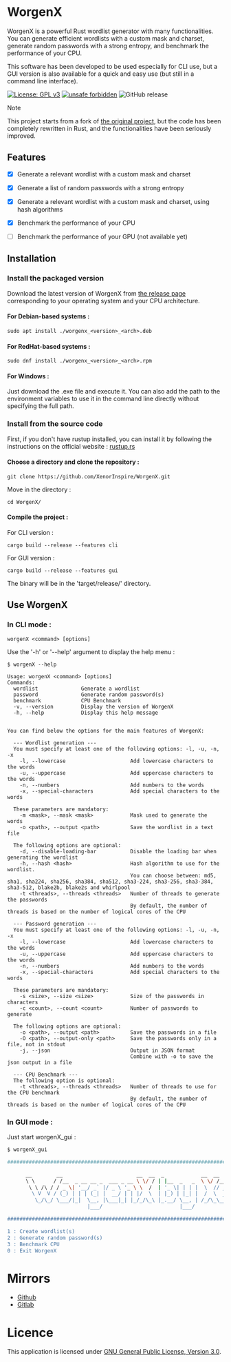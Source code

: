 # WorgenX

WorgenX is a powerful Rust wordlist generator with many functionalities.<br>
You can generate efficient wordlists with a custom mask and charset, generate random passwords with a strong entropy, and benchmark the performance of your CPU.

This software has been developed to be used especially for CLI use, but a GUI version is also available for a quick and easy use (but still in a command line interface).

[![License: GPL v3](https://img.shields.io/badge/License-GPLv3-blue.svg)](https://www.gnu.org/licenses/gpl-3.0)
[![unsafe forbidden](https://img.shields.io/badge/unsafe-forbidden-success.svg)](https://github.com/rust-secure-code/safety-dance/)
![GitHub release](https://img.shields.io/github/v/release/XenorInspire/WorgenX)


> [!NOTE]  
> This project starts from a fork of <a href="https://github.com/XenorInspire/WorgenX-old">the original project</a>, but the code has been completely rewritten in Rust, and the functionalities have been seriously improved.

## Features

- [x] Generate a relevant wordlist with a custom mask and charset
- [x] Generate a list of random passwords with a strong entropy
- [x] Generate a relevant wordlist with a custom mask and charset, using hash algorithms
- [x] Benchmark the performance of your CPU
- [ ] Benchmark the performance of your GPU (not available yet)


## Installation


### Install the packaged version

Download the latest version of WorgenX from [the release page](https://github.com/XenorInspire/WorgenX/releases) corresponding to your operating system and your CPU architecture.

#### For Debian-based systems :

```
sudo apt install ./worgenx_<version>_<arch>.deb
```

#### For RedHat-based systems :

```
sudo dnf install ./worgenx_<version>_<arch>.rpm
```

#### For Windows :

Just download the .exe file and execute it. You can also add the path to the environment variables to use it in the command line directly without specifying the full path.

### Install from the source code

First, if you don't have rustup installed, you can install it by following the instructions on the official website : [rustup.rs](https://rustup.rs/)

#### Choose a directory and clone the repository :  
```
git clone https://github.com/XenorInspire/WorgenX.git
```
Move in the directory :  
```
cd WorgenX/
```
#### Compile the project :

For CLI version : 
```
cargo build --release --features cli
```

For GUI version : 
```
cargo build --release --features gui
```

The binary will be in the 'target/release/' directory.

## Use WorgenX

### In CLI mode :

```
worgenX <command> [options]
```

Use the '-h' or '--help' argument to display the help menu :

```
$ worgenX --help

Usage: worgenX <command> [options]
Commands:
  wordlist              Generate a wordlist
  password              Generate random password(s)
  benchmark             CPU Benchmark
  -v, --version         Display the version of WorgenX
  -h, --help            Display this help message


You can find below the options for the main features of WorgenX:

  --- Wordlist generation ---
  You must specify at least one of the following options: -l, -u, -n, -x
    -l, --lowercase                     Add lowercase characters to the words
    -u, --uppercase                     Add uppercase characters to the words
    -n, --numbers                       Add numbers to the words
    -x, --special-characters            Add special characters to the words

  These parameters are mandatory:
    -m <mask>, --mask <mask>            Mask used to generate the words
    -o <path>, --output <path>          Save the wordlist in a text file

  The following options are optional:
    -d, --disable-loading-bar           Disable the loading bar when generating the wordlist
    -h, --hash <hash>                   Hash algorithm to use for the wordlist.
                                        You can choose between: md5, sha1, sha224, sha256, sha384, sha512, sha3-224, sha3-256, sha3-384, sha3-512, blake2b, blake2s and whirlpool
    -t <threads>, --threads <threads>   Number of threads to generate the passwords
                                        By default, the number of threads is based on the number of logical cores of the CPU

  --- Password generation ---
  You must specify at least one of the following options: -l, -u, -n, -x
    -l, --lowercase                     Add lowercase characters to the words
    -u, --uppercase                     Add uppercase characters to the words
    -n, --numbers                       Add numbers to the words
    -x, --special-characters            Add special characters to the words

  These parameters are mandatory:
    -s <size>, --size <size>            Size of the passwords in characters
    -c <count>, --count <count>         Number of passwords to generate

  The following options are optional:
    -o <path>, --output <path>          Save the passwords in a file
    -O <path>, --output-only <path>     Save the passwords only in a file, not in stdout
    -j, --json                          Output in JSON format
                                        Combine with -o to save the json output in a file

  --- CPU Benchmark ---
  The following option is optional:
    -t <threads>, --threads <threads>   Number of threads to use for the CPU benchmark
                                        By default, the number of threads is based on the number of logical cores of the CPU

```

### In GUI mode :

Just start worgenX_gui :
```bash
$ worgenX_gui

####################################################################################################

      __        __                        __  __  _            __  __           ___       
      \ \      / /__  _ __ __ _  ___ _ __ \ \/ / | |__  _   _  \ \/ /___ _ __  / _ \ _ __ 
       \ \ /\ / / _ \| '__/ _` |/ _ \ '_ \ \  /  | '_ \| | | |  \  // _ \ '_ \| | | | '__|
        \ V  V / (_) | | | (_| |  __/ | | |/  \  | |_) | |_| |  /  \  __/ | | | |_| | |   
         \_/\_/ \___/|_|  \__, |\___|_| |_/_/\_\ |_.__/ \__, | /_/\_\___|_| |_|\___/|_|   
                          |___/                         |___/                             

####################################################################################################

1 : Create wordlist(s)
2 : Generate random password(s)
3 : Benchmark CPU
0 : Exit WorgenX


```

# Mirrors

- <a href="https://github.com/XenorInspire/WorgenX">Github</a>
- <a href="https://gitlab.com/XenorInspire/WorgenX">Gitlab</a>

# Licence

This application is licensed under [GNU General Public License, Version 3.0].

[GNU General Public License, Version 3.0]:
 http://www.gnu.org/licenses/gpl-3.0-standalone.html
